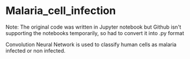 # Malaria_cell_infection
Note: The original code was written in Jupyter notebook but Github isn't supporting the notebooks temporarily, so had to convert it into .py format

Convolution Neural Network is used to classify human cells as malaria infected or non infected.
